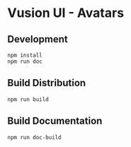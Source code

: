 # Vusion UI - Avatars

## Development

``` shell
npm install
npm run doc
```

## Build Distribution

``` shell
npm run build
```

## Build Documentation

``` shell
npm run doc-build
```
